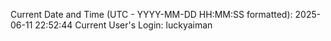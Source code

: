 Current Date and Time (UTC - YYYY-MM-DD HH:MM:SS formatted): 2025-06-11 22:52:44
Current User's Login: luckyaiman
